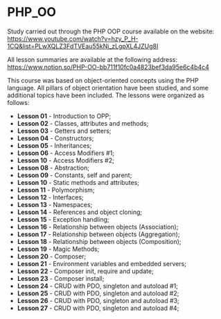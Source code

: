 # PHP_OO

Study carried out through the PHP OOP course available on the website: https://www.youtube.com/watch?v=hzy_P_H-1CQ&list=PLwXQLZ3FdTVEau55kNj_zLgpXL4JZUg8I

All lesson summaries are available at the following address: https://www.notion.so/PHP-OO-bb711f10fc0a4823bef3da95e6c4b4c4

This course was based on object-oriented concepts using the PHP language. All pillars of object orientation have been studied, and some additional topics have been included. The lessons were organized as follows:

* **Lesson 01** - Introduction to OPP;
* **Lesson 02** - Classes, attributes and methods;
* **Lesson 03** - Getters and setters;
* **Lesson 04** - Constructors;
* **Lesson 05** - Inheritances;
* **Lesson 06** - Access Modifiers #1;
* **Lesson 10** - Access Modifiers #2;
* **Lesson 08** - Abstraction;
* **Lesson 09** - Constants, self and parent;
* **Lesson 10** - Static methods and attributes;
* **Lesson 11** - Polymorphism;
* **Lesson 12** - Interfaces;
* **Lesson 13** - Namespaces;
* **Lesson 14** - References and object cloning;
* **Lesson 15** - Exception handling;
* **Lesson 16** - Relationship between objects (Association);
* **Lesson 17** - Relationship between objects (Aggregation);
* **Lesson 18** - Relationship between objects (Composition);
* **Lesson 19** - Magic Methods;
* **Lesson 20** - Composer;
* **Lesson 21** - Environment variables and embedded servers;
* **Lesson 22** - Composer init, require and update;
* **Lesson 23** - Composer install;
* **Lesson 24** - CRUD with PDO, singleton and autoload #1;
* **Lesson 25** - CRUD with PDO, singleton and autoload #2;
* **Lesson 26** - CRUD with PDO, singleton and autoload #3;
* **Lesson 27** - CRUD with PDO, singleton and autoload #4;